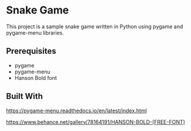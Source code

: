 # Snake Game

This project is a sample snake game written in Python using pygame and pygame-menu libraries.

## Prerequisites

- pygame
- pygame-menu
- Hanson Bold font

## Built With

https://pygame-menu.readthedocs.io/en/latest/index.html

https://www.behance.net/gallery/78164191/HANSON-BOLD-(FREE-FONT)

